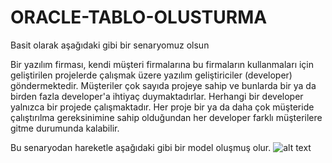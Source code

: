 # ORACLE-TABLO-OLUSTURMA
Basit olarak aşağıdaki gibi bir senaryomuz olsun

Bir yazılım firması, kendi müşteri firmalarına bu firmaların kullanmaları için geliştirilen projelerde çalışmak üzere yazılım geliştiriciler (developer) göndermektedir. 
Müşteriler çok sayıda projeye sahip ve bunlarda bir ya da birden fazla developer'a ihtiyaç duymaktadırlar. Herhangi bir developer yalnızca bir projede çalışmaktadır.
Her proje bir ya da daha çok müşteride çalıştırılma gereksinimine sahip olduğundan her developer farklı müşterilere gitme durumunda kalabilir.

Bu senaryodan hareketle aşağıdaki gibi bir model oluşmuş olur.
![alt text](file:///C:/Users/melek/OneDrive/Masaüstü/xyz/Kodluyoruz/oracleÖdev/Model.png)

